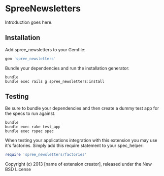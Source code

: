 SpreeNewsletters
================

Introduction goes here.

Installation
------------

Add spree_newsletters to your Gemfile:

```ruby
gem 'spree_newsletters'
```

Bundle your dependencies and run the installation generator:

```shell
bundle
bundle exec rails g spree_newsletters:install
```

Testing
-------

Be sure to bundle your dependencies and then create a dummy test app for the specs to run against.

```shell
bundle
bundle exec rake test_app
bundle exec rspec spec
```

When testing your applications integration with this extension you may use it's factories.
Simply add this require statement to your spec_helper:

```ruby
require 'spree_newsletters/factories'
```

Copyright (c) 2013 [name of extension creator], released under the New BSD License
